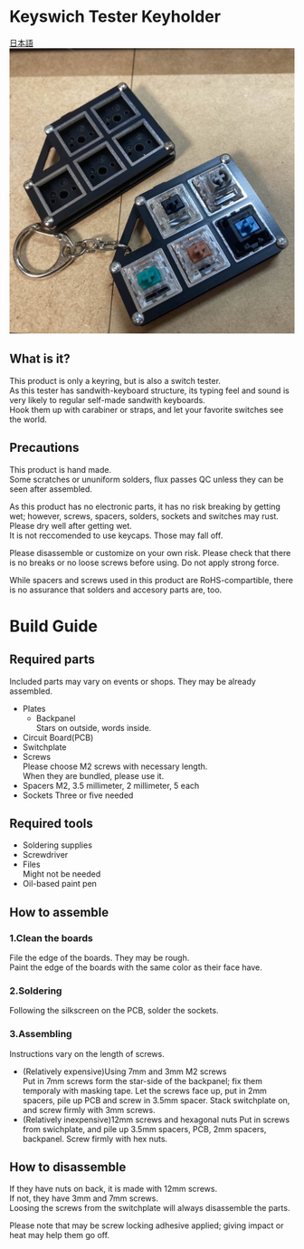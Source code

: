 # Keyswich Tester Keyholder
[日本語](README.md)  
![](images/5utester.jpg)

## What is it?
This product is only a keyring, but is also a switch tester.  
As this tester has sandwith-keyboard structure, its typing feel and sound is very likely to regular self-made sandwith keyboards.  
Hook them up with carabiner or straps, and let your favorite switches see the world.

## Precautions
This product is hand made.  
Some scratches or ununiform solders, flux passes QC unless they can be seen after assembled.
  
As this product has no electronic parts, it has no risk breaking by getting wet; however, screws, spacers, solders, sockets and switches may rust.  
Please dry well after getting wet.  
It is not reccomended to use keycaps. Those may fall off.
  
Please disassemble or customize on your own risk.
Please check that there is no breaks or no loose screws before using. 
Do not apply strong force.
  
While spacers and screws used in this product are RoHS-compartible, there is no assurance that solders and accesory parts are, too.

# Build Guide
## Required parts
Included parts may vary on events or shops. They may be already assembled.  
- Plates
  - Backpanel  
  Stars on outside, words inside.
- Circuit Board(PCB)
- Switchplate
- Screws  
  Please choose M2 screws with necessary length.  
  When they are bundled, please use it.
- Spacers
  M2, 3.5 millimeter, 2 millimeter, 5 each
- Sockets
  Three or five needed
## Required tools
- Soldering supplies
- Screwdriver
- Files  
  Might not be needed
- Oil-based paint pen

## How to assemble
### 1.Clean the boards
  File the edge of the boards. They may be rough.  
  Paint the edge of the boards with the same color as their face have.
### 2.Soldering
  Following the silkscreen on the PCB, solder the sockets.
### 3.Assembling
  Instructions vary on the length of screws.
  - (Relatively expensive)Using 7mm and 3mm M2 screws  
    Put in 7mm screws form the star-side of the backpanel; fix them temporaly with masking tape.
    Let the screws face up, put in 2mm spacers, pile up PCB and screw in 3.5mm spacer.
    Stack switchplate on, and screw firmly with 3mm screws.
  - (Relatively inexpensive)12mm screws and hexagonal nuts 
    Put in screws from swichplate, and pile up 3.5mm spacers, PCB, 2mm spacers, backpanel.
    Screw firmly with hex nuts.

## How to disassemble
If they have nuts on back, it is made with 12mm screws.  
If not, they have 3mm and 7mm screws.  
Loosing the screws from the switchplate will always disassemble the parts.  

Please note that may be screw locking adhesive applied; giving impact or heat may help them go off.  
